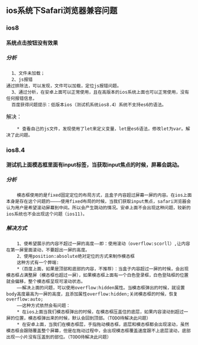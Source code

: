 
## ios系统下Safari浏览器兼容问题

### ios8

#### 系统点击按钮没有效果
##### 分析
```
  1、文件未加载；
  2、js报错
通过排除法，可以发现，文件可以加载，定位js报错问题。
  3、通过分析，在安卓上面可以正常使用，且在高版本的ios系统上面也可以正常使用，没有任何报错信息，
  百度获得问题提示：低版本ios（测试机系统ios8.4）系统不支持es6的语法。
```

解决：
```
    * 查看自己的js文件，发现使用了let来定义变量，let是es6语法，修改let为var。解决了此问题。
```

### ios8.4

#### 测试机上面模态框里面有input标签，当获取input焦点的时候，屏幕会跳动。

##### 分析
```
    模态框使用的是fixed固定定位的布局方式，且盒子内容超过屏幕一屏的内容。在ios上面本身是存在这个问题的————使用fixed布局的时候，当我们获取input焦点，safari浏览器会认为用户是希望滚动屏幕到中间。所以会产生跳动的情况。安卓上面不会出现这种问题，较新的ios系统也不会出现这个问题（ios11)。
```

##### 解决方式
```
    1、使希望展示的内容不超过一屏的高度——即：使用滚动（overflow:scorll）,让内容在第一屏里面滚动，不要超出一屏的高度。
    2、使用position:absolute绝对定位的方式来制作模态框
    这种方式有一个弊端:
    *（百度上面，如果是顶部和底部的内容，不推荐）：当盒子内容超过一屏的时候，会出现模态框占满整屏（模态框也超过一屏），如果模态框上面有一个白色登录框，白色登陆框的位置就会偏移，整个模态框呈现可滚动状态。
    ——解决上面的问题，可以使用overflow:hidden属性。当模态框弹出的时候，就设置body高度最高为一屏的高度，且添加属性overflow:hidden;关闭模态框的时候，恢复overflow:auto;
    ——这种方式依然会有问题：
    * 在ios上面当我们模态框弹出的时候，在模态框压盖住的底层，如果内容滚动到超过一屏的位置，模态框弹出来的时候，默认会回到顶部。（TODO待解决此问题）
    * 在安卓上面，当我们在模态框层，手指拖动模态框，底层和模态框都会出现滚动，虽然模态框会跟随覆盖整个屏幕，但是在拖动过程中，会出现模态框覆盖速度跟不上底层滚动，底部出现一小片没有压盖到的部位。（TODO待解决此问题）
```




















